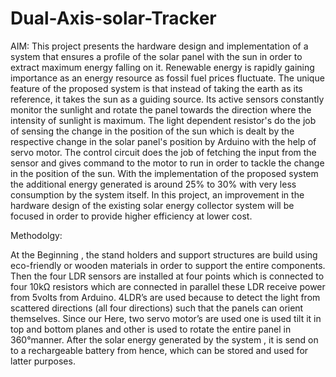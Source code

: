 # Dual-Axis-solar-Tracker
AIM:
This project presents the hardware design and implementation of a system that ensures a profile of the solar panel with the sun in order to extract maximum energy falling on it. Renewable energy is rapidly gaining importance as an energy resource as fossil fuel prices fluctuate. 
The unique feature of the proposed system is that instead of taking the earth as its reference, it takes the sun as a guiding source. Its active sensors constantly monitor the sunlight and rotate the panel towards the direction where the intensity of sunlight is maximum. 
The light dependent resistor's do the job of sensing the change in the position of the sun which is dealt by the respective change in the solar panel's position by Arduino with the help of  servo motor. 
The control circuit does the job of fetching the input from the sensor and gives command to the motor to run in order to tackle the change in the position of the sun. 
With the implementation of the proposed system the additional energy generated is around 25% to 30% with very less consumption by the system itself. In this project, an improvement in the hardware design of the existing solar energy collector system will be focused in order to provide higher efficiency at lower cost.

Methodolgy:

At the Beginning , the stand holders and support structures are build using eco-friendly or wooden materials in order to support the entire components.
Then the four LDR sensors are installed at four points which is connected to four 10kΩ resistors which are connected in parallel these LDR receive power from 5volts from Arduino. 
4LDR’s are used because to detect the light from scattered directions (all four directions) such that the panels can orient themselves.
Since our Here, two servo motor’s are used one is used tilt it in top and bottom planes and other is used to rotate the entire panel in 360°manner.
After the solar energy generated by the system , it is send on to a rechargeable battery from hence, which can be stored and used for latter purposes.

